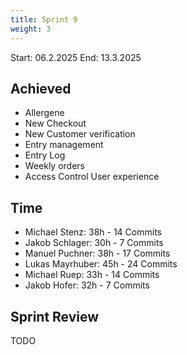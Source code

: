 ```yaml
---
title: Sprint 9
weight: 3
---
```


<title>{{.Title}}</title>

Start: 06.2.2025
End: 13.3.2025

## Achieved
- Allergene
- New Checkout
- New Customer verification
- Entry management
- Entry Log
- Weekly orders
- Access Control User experience

## Time
- Michael Stenz: 38h - 14 Commits
- Jakob Schlager: 30h - 7 Commits
- Manuel Puchner: 38h - 17 Commits
- Lukas Mayrhuber: 45h - 24 Commits
- Michael Ruep: 33h - 14 Commits
- Jakob Hofer:  32h - 7 Commits
  
## Sprint Review
TODO
